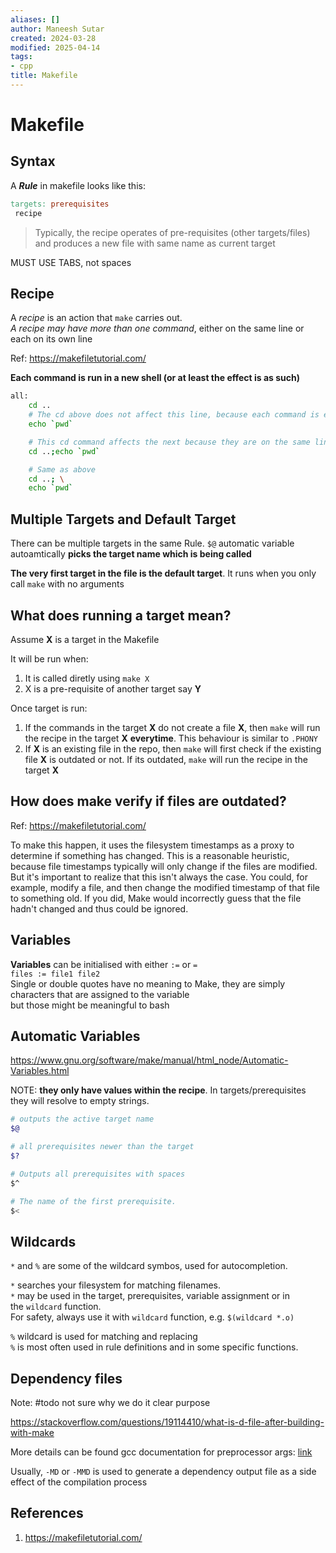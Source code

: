 ```yaml
---
aliases: []
author: Maneesh Sutar
created: 2024-03-28
modified: 2025-04-14
tags:
- cpp
title: Makefile
---
```


# Makefile

## Syntax

A ***Rule*** in makefile looks like this:

````makefile
targets: prerequisites
 recipe
````

 > 
 > Typically, the recipe operates of pre-requisites (other targets/files) and produces a new file with same name as current target

MUST USE TABS, not spaces

## Recipe

A *recipe* is an action that `make` carries out.  
*A recipe may have more than one command*, either on the same line or each on its own line

Ref: <https://makefiletutorial.com/>

**Each command is run in a new shell (or at least the effect is as such)**

````bash
all: 
    cd ..
    # The cd above does not affect this line, because each command is effectively run in a new shell
    echo `pwd`

    # This cd command affects the next because they are on the same line
    cd ..;echo `pwd`

    # Same as above
    cd ..; \
    echo `pwd`
````

## Multiple Targets and Default Target

There can be multiple targets in the same Rule. `$@` automatic variable autoamtically **picks the target name which is being called**

**The very first target in the file is the default target**. It runs when you only call `make` with no arguments

## What does running a target mean?

Assume **X** is a target in the Makefile

It will be run when:

1. It is called diretly using `make X`
1. X is a pre-requisite of another target say **Y**

Once target is run:

1. If the commands in the target **X** do not create a file **X**, then `make` will run the recipe in the target **X** **everytime**. This behaviour is similar to `.PHONY`
1. If **X** is an existing file in the repo, then `make` will first check if the existing file **X** is outdated or not. If its outdated, `make` will run the recipe in the target **X**

## How does make verify if files are outdated?

Ref: <https://makefiletutorial.com/>

To make this happen, it uses the filesystem timestamps as a proxy to determine if something has changed. This is a reasonable heuristic, because file timestamps typically will only change if the files are modified. But it's important to realize that this isn't always the case. You could, for example, modify a file, and then change the modified timestamp of that file to something old. If you did, Make would incorrectly guess that the file hadn't changed and thus could be ignored.

## Variables

**Variables** can be initialised with either `:=` or `=`  
`files := file1 file2`  
Single or double quotes have no meaning to Make, they are simply characters that are assigned to the variable  
but those might be meaningful to bash

## Automatic Variables

<https://www.gnu.org/software/make/manual/html_node/Automatic-Variables.html>

NOTE: **they only have values within the recipe**. In targets/prerequisites they will resolve to empty strings.

````bash
# outputs the active target name
$@

# all prerequisites newer than the target
$?

# Outputs all prerequisites with spaces
$^

# The name of the first prerequisite.
$<

````

## Wildcards

`*` and `%` are some of the wildcard symbos, used for autocompletion.

`*` searches your filesystem for matching filenames.  
`*` may be used in the target, prerequisites, variable assignment or in the `wildcard` function.  
For safety, always use it with  `wildcard` function, e.g. `$(wildcard *.o)`

`%` wildcard is used for matching and replacing  
`%` is most often used in rule definitions and in some specific functions.

## Dependency files

Note: #todo not sure why we do it clear purpose

<https://stackoverflow.com/questions/19114410/what-is-d-file-after-building-with-make>

More details can be found gcc documentation for preprocessor args: [link](https://gcc.gnu.org/onlinedocs/gcc/Preprocessor-Options.html#index-M)

Usually, `-MD` or `-MMD` is used to generate a dependency output file as a side effect of the compilation process

## References

1. <https://makefiletutorial.com/>
